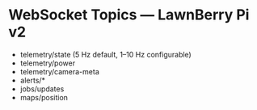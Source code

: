 # WebSocket Topics — LawnBerry Pi v2

- telemetry/state (5 Hz default, 1–10 Hz configurable)
- telemetry/power
- telemetry/camera-meta
- alerts/*
- jobs/updates
- maps/position
